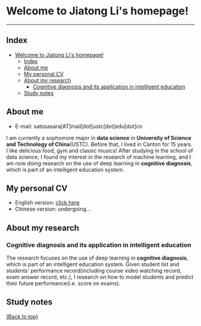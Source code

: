 # Welcome to Jiatong Li's homepage!

---

## Index
- [Welcome to Jiatong Li's homepage!](#welcome-to-jiatong-lis-homepage)
  - [Index](#index)
  - [About me](#about-me)
  - [My personal CV](#my-personal-cv)
  - [About my research](#about-my-research)
    - [Cognitive diagnosis and its application in intelligent education](#cognitive-diagnosis-and-its-application-in-intelligent-education)
  - [Study notes](#study-notes)

## About me
* E-mail: satosasara[AT]mail[dot]ustc[dot]edu[dot]cn

I am currently a sophomore major in **data science** in **University of Science and Technology of China**(USTC). Before that, I lived in Canton for 15 years. I like delicious food, gym and classic musics! After studying in the school of data science, I found my interest in the research of machine learning, and I am now doing research on the use of deep learning in **cognitive diagnosis**, which is part of an intelligent education system.

## My personal CV
* English version: [click here](./My_personal_CV/LiJiatong.pdf)
* Chinese version: undergoing...

## About my research
### Cognitive diagnosis and its application in intelligent education
The research focuses on the use of deep learning in **cognitive diagnosis**, which is part of an intelligent education system. Given student list and students' performance record(including course video watching record, exam answer record, etc.), I research on how to model students and predict their future performance(i.e. score on exams).

## Study notes


[(Back to top)](#welcome-to-jiatong-lis-homepage)